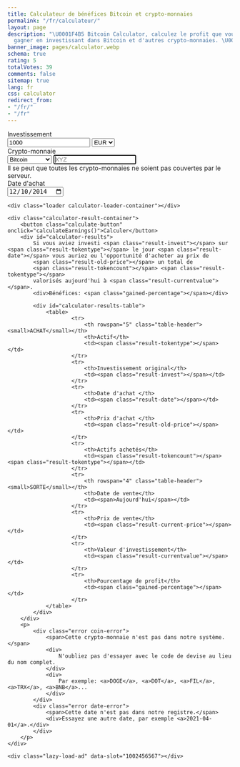 ```yaml
---
title: Calculateur de bénéfices Bitcoin et crypto-monnaies
permalink: "/fr/calculateur/"
layout: page
description: "\U0001F4B5 Bitcoin Calculator, calculez le profit que vous auriez pu
  gagner en investissant dans Bitcoin et d'autres crypto-monnaies. \U0001F4B9 Bénéfices."
banner_image: pages/calculator.webp
schema: true
rating: 5
totalVotes: 39
comments: false
sitemap: true
lang: fr
css: calculator
redirect_from:
- "/fr/"
- "/fr"
---
```


<div style="margin-bottom: 10px">
    <div style="margin-top:-25px;display:none">
        <small>For periodical investments please use our <a href="/investment">advanced calculator</a>.</small>
    </div>
</div>
<div class="calculator-block">
    <div class="calculator-form-row">
        <div class="calculator-col-start">
            <label for="invest-quantity">Investissement</label>
        </div>
        <div class="calculator-col-end">
            <input id="invest-quantity" type="number" value="1000" class="data-hj-allow">
            <select id="invest-fiat">
                <option>EUR</option>
                <option>USD</option>
            </select>
        </div>
    </div>
    <div class="calculator-form-row">
        <div class="calculator-col-start">
            <label for="invest-currency">Crypto-monnaie</label>
        </div>
        <div class="calculator-col-end">
			<select id="invest-currency" onchange="updateInputMinDate()">
				<option value="BTC"  min="2010-07-18">Bitcoin</option>
				<option value="ETH"  min="2015-08-08">Ethereum</option>
				<option value="LTC"  min="2013-09-15">Litecoin</option>
                <option value="MIOTA"  min="2017-06-14">IOTA</option>
				<option value="XMR"  min="2015-01-27">Monero</option>
				<option value="ADA" min="2017-10-02">Cardano</option>
				<option value="XRP"  min="2015-01-30">Ripple</option>
				<option class="editable">Autre atout...</option>
			</select>
            <input width="150" class="calculator-othercoins data-hj-allow" autofocus placeholder="XYZ" />
        </div>
    </div>
    <div class="calculator-othercoins"><span>Il se peut que toutes les crypto-monnaies ne soient pas couvertes par le serveur.</span></div>
    <div class="calculator-form-row">
        <div class="calculator-col-start">
            <label for="invest-date">Date d'achat</label>
        </div>
        <div class="calculator-col-end">
            <input id="invest-date" type="date" value="2014-12-10" min="2010-07-18" class="data-hj-allow">
        </div>
    </div>

    <div class="loader calculator-loader-container"></div>
    
    <div class="calculator-result-container">
        <button class="calculate-button" onclick="calculateEarnings()">Calculer</button>
        <div id="calculator-results">
            Si vous aviez investi <span class="result-invest"></span> sur <span class="result-tokentype"></span> le jour <span class="result-date"></span> vous auriez eu l'opportunité d'acheter au prix de 
            <span class="result-old-price"></span> un total de
            <span class="result-tokencount"></span> <span class="result-tokentype"></span>
            valorisés aujourd'hui à <span class="result-currentvalue"></span>.
            <div>Bénéfices: <span class="gained-percentage"></span></div>

            <div id="calculator-results-table">
                <table>
                        <tr>
                            <th rowspan="5" class="table-header"><small>ACHAT</small></th>
                            <th>Actif</th>
                            <td><span class="result-tokentype"></span></td>
                        </tr>
                        <tr>
                            <th>Investissement original</th>
                            <td><span class="result-invest"></span></td>
                        </tr>
                        <tr>
                            <th>Date d'achat </th>
                            <td><span class="result-date"></span></td>
                        </tr>
                        <tr>
                            <th>Prix ​​d'achat </th>
                            <td><span class="result-old-price"></span></td>
                        </tr>
                        <tr>
                            <th>Actifs achetés</th>
                            <td><span class="result-tokencount"></span> <span class="result-tokentype"></span></td>
                        </tr>
                        <tr>
                            <th rowspan="4" class="table-header"><small>SORTE</small></th>
                            <th>Date de vente</th>
                            <td><span>Aujourd'hui</span></td>
                        </tr>
                        <tr>
                            <th>Prix de vente</th>
                            <td><span class="result-current-price"></span></td>
                        </tr>
                        <tr>
                            <th>Valeur d'investissement</th>
                            <td><span class="result-currentvalue"></span></td>
                        </tr>
                        <tr>
                            <th>Pourcentage de profit</th>
                            <td><span class="gained-percentage"></span></td>
                        </tr>
                </table>
            </div>
        </div>
        <p>
            <div class="error coin-error">
                <span>Cette crypto-monnaie n'est pas dans notre système.</span>
                <div>
                    N'oubliez pas d'essayer avec le code de devise au lieu du nom complet. 
                </div>
                <div>
                    Par exemple: <a>DOGE</a>, <a>DOT</a>, <a>FIL</a>, <a>TRX</a>, <a>BNB</a>...
                </div>
            </div>
            <div class="error date-error">
                <span>Cette date n'est pas dans notre registre.</span>
                <div>Essayez une autre date, par exemple <a>2021-04-01</a>.</div>
            </div>
        </p>
    </div>

    <div class="lazy-load-ad" data-slot="1002456567"></div>
    
</div>

<script defer src="{{ site.baseurl }}/js/calculator-common.js?{{site.time | date: '%s%N'}}"></script>
<script defer src="{{ site.baseurl }}/js/calculator.js?{{site.time | date: '%s%N'}}"></script>